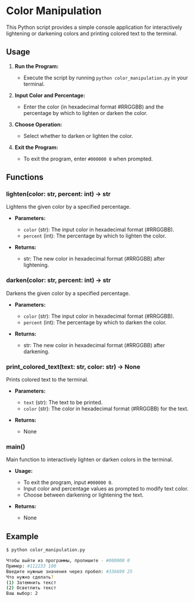 # Color Manipulation

This Python script provides a simple console application for interactively lightening or darkening colors and printing colored text to the terminal.

## Usage

1. **Run the Program:**
   - Execute the script by running `python color_manipulation.py` in your terminal.

2. **Input Color and Percentage:**
   - Enter the color (in hexadecimal format #RRGGBB) and the percentage by which to lighten or darken the color.

3. **Choose Operation:**
   - Select whether to darken or lighten the color.

4. **Exit the Program:**
   - To exit the program, enter `#000000 0` when prompted.

## Functions

### lighten(color: str, percent: int) -> str

Lightens the given color by a specified percentage.

- **Parameters:**
  - `color` (str): The input color in hexadecimal format (#RRGGBB).
  - `percent` (int): The percentage by which to lighten the color.

- **Returns:**
  - str: The new color in hexadecimal format (#RRGGBB) after lightening.

### darken(color: str, percent: int) -> str

Darkens the given color by a specified percentage.

- **Parameters:**
  - `color` (str): The input color in hexadecimal format (#RRGGBB).
  - `percent` (int): The percentage by which to darken the color.

- **Returns:**
  - str: The new color in hexadecimal format (#RRGGBB) after darkening.

### print_colored_text(text: str, color: str) -> None

Prints colored text to the terminal.

- **Parameters:**
  - `text` (str): The text to be printed.
  - `color` (str): The color in hexadecimal format (#RRGGBB) for the text.

- **Returns:**
  - None

### main()

Main function to interactively lighten or darken colors in the terminal.

- **Usage:**
  - To exit the program, input `#000000 0`.
  - Input color and percentage values as prompted to modify text color.
  - Choose between darkening or lightening the text.

- **Returns:**
  - None

## Example

```bash
$ python color_manipulation.py

Чтобы выйти из программы, пропишите - #000000 0
Пример: #112233 100
Введите нужные значения через пробел: #336699 25
Что нужно сделать?
(1) Затемнить текст
(2) Осветлить текст
Ваш выбор: 2
